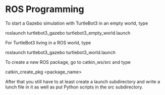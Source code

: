 # ROS Programming

To start a Gazebo simulation with TurtleBot3 in an empty world, type

roslaunch turtlebot3_gazebo turtlebot3_empty_world.launch

For TurtleBot3 living in a ROS world, type

roslaunch turtlebot3_gazebo turtlebot3_world.launch

To create a new ROS package, go to catkin_ws/src and type

catkin_create_pkg <package_name> <dependencies>

After that you still have to at least create a launch subdirectory and 
write a lunch file in it as well as put Python scripts in the src subdirectory.


 
